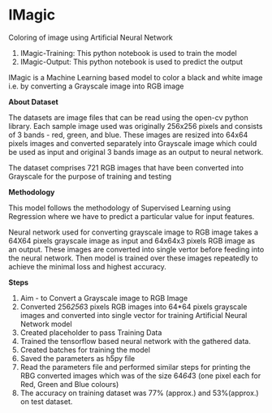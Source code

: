 # IMagic
Coloring of image using Artificial Neural Network

1. IMagic-Training: This python notebook is used to train the model<br>
2. IMagic-Output: This python notebook is used to predict the output


IMagic is a Machine Learning based model to color a black and white image i.e. by converting a Grayscale image into RGB image

**About Dataset**

The datasets are image files that can be read using the open-cv python library. Each sample image used was originally 256x256 pixels and consists of 3 bands - red, green, and blue. These images are resized into 64x64 pixels images and converted separately into Grayscale image which could be used as input and original 3 bands image as an output to neural network.

The dataset comprises 721 RGB images that have been converted into Grayscale for the purpose of training and testing

**Methodology**

This model follows the methodology of Supervised Learning using Regression where we have to predict a particular value for input features.

Neural network used for converting grayscale image to RGB image takes a 64X64 pixels grayscale image as input and 64x64x3 pixels RGB image as an output. These images are converted into single vertor before feeding into the neural network. Then model is trained over these images repeatedly to achieve the minimal loss and highest accuracy.

**Steps**

1. Aim - to Convert a Grayscale image to RGB Image 
2. Converted 256*256*3 pixels RGB images into 64*64 pixels grayscale images and converted into single vector for training Artificial Neural Network model
3. Created placeholder to pass Training Data
4. Trained the tensorflow based neural network with the gathered data.
5. Created batches for training the model
6. Saved the parameters as h5py file
7. Read the parameters file and performed similar steps for printing the RBG converted images which was of the size 64*64*3 (one pixel each for Red, Green and Blue colours) 
8. The accuracy on training dataset was 77% (approx.) and 53%(approx.) on test dataset.
